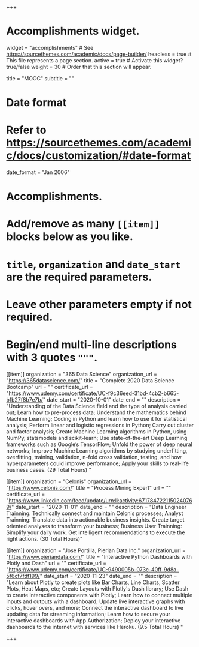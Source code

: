 +++
# Accomplishments widget.
widget = "accomplishments"  # See https://sourcethemes.com/academic/docs/page-builder/
headless = true  # This file represents a page section.
active = true  # Activate this widget? true/false
weight = 30  # Order that this section will appear.

title = "MOOC"
subtitle = ""

# Date format
#   Refer to https://sourcethemes.com/academic/docs/customization/#date-format
date_format = "Jan 2006"

# Accomplishments.
#   Add/remove as many `[[item]]` blocks below as you like.
#   `title`, `organization` and `date_start` are the required parameters.
#   Leave other parameters empty if not required.
#   Begin/end multi-line descriptions with 3 quotes `"""`.

[[item]]
  organization = "365 Data Science"
  organization_url = "https://365datascience.com/"
  title = "Complete 2020 Data Science Bootcamp"
  url = ""
  certificate_url = "https://www.udemy.com/certificate/UC-f9c36eed-31bd-4cb2-b665-bfb27f8b7e7b/"
  date_start = "2020-10-01"
  date_end = ""
  description = "Understanding of the Data Science field and the type of analysis carried out; Learn how to pre-process data; Understand the mathematics behind Machine Learning; Coding in Python and learn how to use it for statistical analysis; Perform linear and logistic regressions in Python; Carry out cluster and factor analysis; Create Machine Learning algorithms in Python, using NumPy, statsmodels and scikit-learn; Use state-of-the-art Deep Learning frameworks such as Google’s TensorFlow; Unfold the power of deep neural networks; Improve Machine Learning algorithms by studying underfitting, overfitting, training, validation, n-fold cross validation, testing, and how hyperparameters could improve performance; Apply your skills to real-life business cases. (29 Total Hours) "

[[item]]
  organization = "Celonis"
  organization_url = "https://www.celonis.com/"
  title = "Process Mining Expert"
  url = ""
  certificate_url = "https://www.linkedin.com/feed/update/urn:li:activity:6717847221150240769/"
  date_start = "2020-11-01"
  date_end = ""
  description = "Data Engineer Trainning: Technically connect and maintain Celonis processes; Analyst Trainning: Translate data into actionable business insights. Create target oriented analyses to transform your business; Business User Trainning: Simplify your daily work. Get intelligent recommendations to execute the right actions. (30 Total Hours)"

  [[item]]
    organization = "Jose Portilla, Pierian Data Inc."
    organization_url = "https://www.pieriandata.com/"
    title = "Interactive Python Dashboards with Plotly and Dash"
    url = ""
    certificate_url = "https://www.udemy.com/certificate/UC-9490005b-073c-40ff-9d8a-5f6cf7fdf199/"
    date_start = "2020-11-23"
    date_end = ""
    description = "Learn about Plotly to create plots like Bar Charts, Line Charts, Scatter Plots, Heat Maps, etc; Create Layouts with Plotly's Dash library; Use Dash to create interactive components with Plotly; Learn how to connect multiple inputs and outputs with a dashboard; Update live interactive graphs with clicks, hover overs, and more; Connect the interactive dashboard to live updating data for streaming information; Learn how to secure your interactive dashboards with App Authorization; Deploy your interactive dashboards to the internet with services like Heroku. (9.5 Total Hours) "

+++
